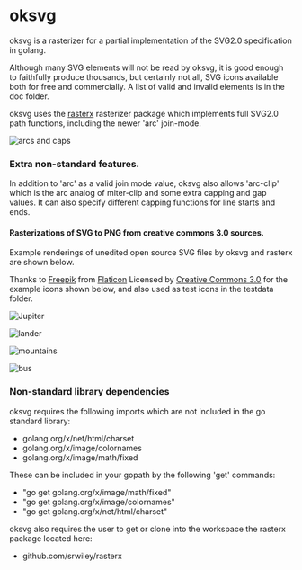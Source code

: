 # oksvg
oksvg is a rasterizer for a partial implementation of the SVG2.0 specification in golang.

Although many SVG elements will not be read by oksvg, it is good enough to faithfully produce thousands, but certainly not all, SVG icons available both for free and commercially. A list of valid and invalid elements is in the doc folder.

oksvg uses the [rasterx](https://github.com/srwiley/rasterx) rasterizer package which implements full SVG2.0 path functions, including the newer 'arc' join-mode.

![arcs and caps](doc/TestShapes.png)

### Extra non-standard features.

In addition to 'arc' as a valid join mode value, oksvg also allows 'arc-clip' which is the arc analog of miter-clip and some extra capping and gap values. It can also specify different capping functions for line starts and ends.

#### Rasterizations of SVG to PNG from creative commons 3.0 sources.

Example renderings of unedited open source SVG files by oksvg and rasterx are shown below.

Thanks to [Freepik](http://www.freepik.com) from [Flaticon](https://www.flaticon.com/)
Licensed by [Creative Commons 3.0](http://creativecommons.org/licenses/by/3.0/) for the example icons shown below, and also used as test icons in the testdata folder.

![Jupiter](doc/jupiter.png)

![lander](doc/lander.png)

![mountains](doc/mountains.png)

![bus](doc/school-bus.png)

### Non-standard library dependencies
oksvg requires the following imports which are not included in the go standard library:

* golang.org/x/net/html/charset
* golang.org/x/image/colornames
* golang.org/x/image/math/fixed

These can be included in your gopath by the following 'get' commands:

* "go get golang.org/x/image/math/fixed"
* "go get golang.org/x/image/colornames"
* "go get golang.org/x/net/html/charset"

oksvg also requires the user to get or clone into the workspace the rasterx package located here:

* github.com/srwiley/rasterx





